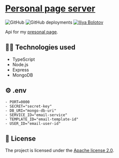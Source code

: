 # [Personal page server](https://iliya-bolotov.space/)
![GitHub](https://img.shields.io/github/license/I-Atlas/iliya-bolotov?style=flat-square)
![GitHub deployments](https://img.shields.io/github/deployments/I-Atlas/iliya-bolotov/github-pages?style=flat-square)
[![Iliya Bolotov](https://img.shields.io/badge/iliya-bolotov-%23ff6f61?style=flat-square&logo=appveyor)](https://github.com/I-Atlas)

Api for my [presonal page](https://github.com/I-Atlas/iliya-bolotov).
## 👨‍💻 Technologies used
- TypeScript
- Node.js
- Express
- MongoDB

## ⚙️ .env
```
- PORT=0000
- SECRET="secret-key"
- DB_URI="mongo-db-uri"
- SERVICE_ID="email-service"
- TEMPLATE_ID="email-template-id"
- USER_ID="email-user-id"
```
## 📄 License
The project is licensed under the [Apache license 2.0](https://github.com/I-Atlas/iliya-bolotov-server/blob/main/LICENSE).
